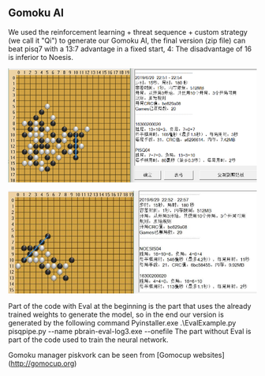 ## Gomoku AI

We used the reinforcement learning + threat sequence + custom strategy (we call it "Qi") to generate our Gomoku AI, the final version (zip file) can beat pisq7 with a 13:7 advantage in a fixed start, 4: The disadvantage of 16 is inferior to Noesis.

![vspisq7](vspisq7.png)

![VSnoesis](VSnoesis.JPG)

Part of the code with Eval at the beginning is the part that uses the already trained weights to generate the model, so in the end our version is generated by the following command
Pyinstaller.exe .\EvalExample.py pisqpipe.py --name pbrain-eval-log3.exe --onefile
The part without Eval is part of the code used to train the neural network.

Gomoku manager piskvork can be seen from [Gomocup websites] (http://gomocup.org)

